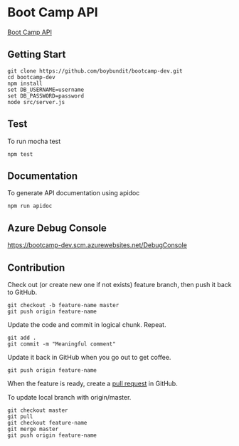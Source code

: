 # Boot Camp API

[Boot Camp API](https://bootcamp-dev.azurewebsites.net)

## Getting Start

  ```
git clone https://github.com/boybundit/bootcamp-dev.git
cd bootcamp-dev
npm install
set DB_USERNAME=username
set DB_PASSWORD=password
node src/server.js
  ```

## Test

To run mocha test

```
npm test
  ```
  
## Documentation

To generate API documentation using apidoc

  ```
npm run apidoc
  ```

## Azure Debug Console

https://bootcamp-dev.scm.azurewebsites.net/DebugConsole

## Contribution

Check out (or create new one if not exists) feature branch, then push it back to GitHub.
  ```
git checkout -b feature-name master
git push origin feature-name
  ```
  
Update the code and commit in logical chunk. Repeat.
  ```
git add .
git commit -m "Meaningful comment"
  ```
  
Update it back in GitHub when you go out to get coffee.
  ```
git push origin feature-name
  ```

When the feature is ready, create a [pull request](https://github.com/boybundit/bootcamp-api/pulls) in GitHub.

To update local branch with origin/master.
 ```
git checkout master
git pull
git checkout feature-name
git merge master
git push origin feature-name
  ```
  